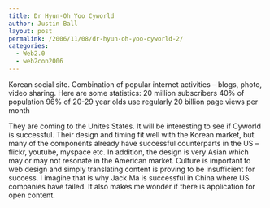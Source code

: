 ```yaml
---
title: Dr Hyun-Oh Yoo Cyworld
author: Justin Ball
layout: post
permalink: /2006/11/08/dr-hyun-oh-yoo-cyworld-2/
categories:
  - Web2.0
  - web2con2006
---
```


Korean social site. Combination of popular internet activities – blogs, photo, video sharing.
Here are some statistics:
20 million subscribers
40% of population
96% of 20-29 year olds use regularly
20 billion page views per month

They are coming to the Unites States. It will be interesting to see if Cyworld is successful. Their design and timing fit well with the Korean market, but many of the components already have successful counterparts in the US – flickr, youtube, myspace etc. In addition, the design is very Asian which may or may not resonate in the American market. Culture is important to web design and simply translating content is proving to be insufficient for success. I imagine that is why Jack Ma is successful in China where US companies have failed. It also makes me wonder if there is application for open content.
